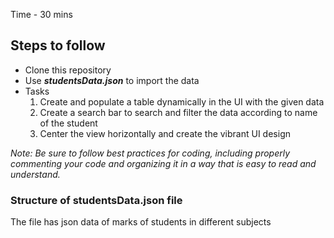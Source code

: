 Time - 30 mins
## Steps to follow

- Clone this repository
- Use ***studentsData.json*** to import the data
- Tasks
  1. Create and populate a table dynamically in the UI with the given data
  2. Create a search bar to search and filter the data according to name of the student
  3. Center the view horizontally and create the vibrant UI design

*Note: Be sure to follow best practices for coding, including properly commenting your code and organizing it in a way that is easy to read  and understand.*

### Structure of studentsData.json file

The file has json data of marks of students in different subjects
